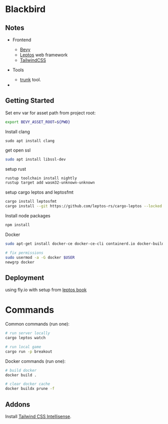 # Blackbird



## Notes

- Frontend
    - [Bevy](https://bevyengine.org)
    - [Leptos](https://github.com/leptos-rs/leptos) web framework
    - [TailwindCSS](https://tailwindcss.com/)   
- Tools
    - [trunk](https://github.com/thedodd/trunk) tool.

- 
## Getting Started

Set env var for asset path from project root:

```bash
export BEVY_ASSET_ROOT=${PWD}
```

Install clang

```
sudo apt install clang
```
get open ssl

```bash
sudo apt install libssl-dev
```

setup rust 
```bash 
rustup toolchain install nightly
rustup target add wasm32-unknown-unknown
```

setup cargo leptos and leptosfmt

```bash
cargo install leptosfmt
cargo install --git https://github.com/leptos-rs/cargo-leptos --locked cargo-leptos
```

Install node packages

```bash
npm install
```

Docker

```bash
sudo apt-get install docker-ce docker-ce-cli containerd.io docker-buildx-plugin docker-compose-plugin

# fix permissions
sudo usermod -a -G docker $USER
newgrp docker
```



## Deployment

using fly.io with setup from [leptos book](https://book.leptos.dev/deployment/ssr.html#deploy-to-flyio)

# Commands

Common commands (run one):

```bash
# run server locally
cargo leptos watch

# run local game
cargo run -p breakout
```

Docker commands (run one):

```bash
# build docker
docker build .

# clear docker cache
docker buildx prune -f
```

## Addons

Install [Tailwind CSS Intellisense](https://marketplace.visualstudio.com/items?itemName=bradlc.vscode-tailwindcss).
